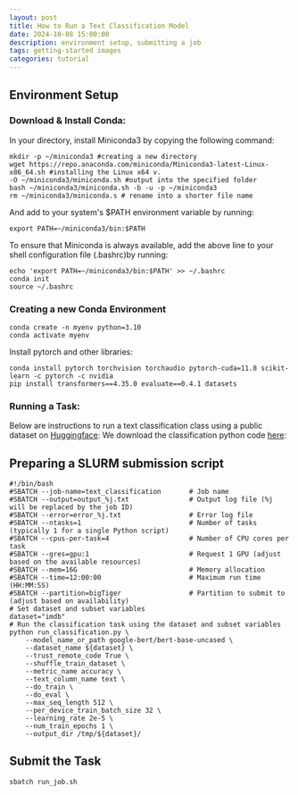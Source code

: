 ```yaml
---
layout: post
title: How to Run a Text Classification Model
date: 2024-10-08 15:00:00
description: environment setup, submitting a job
tags: getting-started images
categories: tutorial
---
```

## Environment Setup

### Download & Install Conda:

In your directory, install Miniconda3 by copying the following command:

```
mkdir -p ~/miniconda3 #creating a new directory 
wget https://repo.anaconda.com/miniconda/Miniconda3-latest-Linux-x86_64.sh #installing the Linux x64 v.
-O ~/miniconda3/miniconda.sh #output into the specified folder
bash ~/miniconda3/miniconda.sh -b -u -p ~/miniconda3
rm ~/miniconda3/miniconda.s # rename into a shorter file name
```

And add to your system's $PATH environment variable by running:

`export PATH=~/miniconda3/bin:$PATH`

To ensure that Miniconda is always available, add the above line to your shell 
configuration file (.bashrc)by running:

```
echo 'export PATH=~/miniconda3/bin:$PATH' >> ~/.bashrc
conda init
source ~/.bashrc
```

### Creating a new Conda Environment

```
conda create -n myenv python=3.10
conda activate myenv
```

Install pytorch and other libraries:
```
conda install pytorch torchvision torchaudio pytorch-cuda=11.8 scikit-
learn -c pytorch -c nvidia
pip install transformers==4.35.0 evaluate==0.4.1 datasets
```

### Running a Task:

Below are instructions to run a text classification class using a public dataset on <a href="https://huggingface.co/">Huggingface</a>: 
We download the classification python code <a href="https://github.com/huggingface/transformers/blob/main/examples/pytorch/text-classification/run_classification.py">here</a>:
## Preparing a SLURM submission script
```
#!/bin/bash
#SBATCH --job-name=text_classification       # Job name
#SBATCH --output=output_%j.txt               # Output log file (%j will be replaced by the job ID)
#SBATCH --error=error_%j.txt                 # Error log file
#SBATCH --ntasks=1                           # Number of tasks (typically 1 for a single Python script)
#SBATCH --cpus-per-task=4                    # Number of CPU cores per task
#SBATCH --gres=gpu:1                         # Request 1 GPU (adjust based on the available resources)
#SBATCH --mem=16G                            # Memory allocation
#SBATCH --time=12:00:00                      # Maximum run time (HH:MM:SS)
#SBATCH --partition=bigTiger                 # Partition to submit to (adjust based on availability)
# Set dataset and subset variables
dataset="imdb"
# Run the classification task using the dataset and subset variables
python run_classification.py \
    --model_name_or_path google-bert/bert-base-uncased \
    --dataset_name ${dataset} \
    --trust_remote_code True \
    --shuffle_train_dataset \
    --metric_name accuracy \
    --text_column_name text \
    --do_train \
    --do_eval \
    --max_seq_length 512 \
    --per_device_train_batch_size 32 \
    --learning_rate 2e-5 \
    --num_train_epochs 1 \
    --output_dir /tmp/${dataset}/
```

## Submit the Task
`sbatch run_job.sh`


